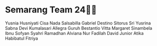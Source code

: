 # **Semarang Team 24👋🔥**

Yusnia Husniyati
Cisa Nada Salsabilla
Gabriel Destino Sitorus
Sri Yusrina
Sabna Devi Kumalasari
Allegra Guruh Bestantio
Vitta Margaret Sinambela
Ibnu Sofyan
Syahri Ramadhan
Alviana Nur Fadilah
David Junior
Atika Habibatul Fitriya

